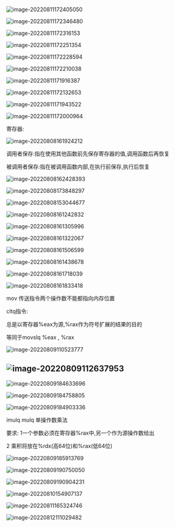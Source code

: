 

![image-20220811172405050](C:\Users\杨志伟\AppData\Roaming\Typora\typora-user-images\image-20220811172405050.png)

![image-20220811172346480](C:\Users\杨志伟\AppData\Roaming\Typora\typora-user-images\image-20220811172346480.png)

![image-20220811172316153](C:\Users\杨志伟\AppData\Roaming\Typora\typora-user-images\image-20220811172316153.png)

![image-20220811172251354](C:\Users\杨志伟\AppData\Roaming\Typora\typora-user-images\image-20220811172251354.png)

![image-20220811172228594](C:\Users\杨志伟\AppData\Roaming\Typora\typora-user-images\image-20220811172228594.png)

![image-20220811172210038](C:\Users\杨志伟\AppData\Roaming\Typora\typora-user-images\image-20220811172210038.png)



![image-20220811171916387](C:\Users\杨志伟\AppData\Roaming\Typora\typora-user-images\image-20220811172030021.png)

![image-20220811172132653](C:\Users\杨志伟\AppData\Roaming\Typora\typora-user-images\image-20220811172132653.png)

![image-20220811171943522](C:\Users\杨志伟\AppData\Roaming\Typora\typora-user-images\image-20220811171943522.png)

![image-20220811172000964](C:\Users\杨志伟\AppData\Roaming\Typora\typora-user-images\image-20220811172000964.png)

寄存器:



![image-20220808161924212](C:\Users\杨志伟\AppData\Roaming\Typora\typora-user-images\image-20220808161924212.png)

调用者保存:指在使用其他函数前先保存寄存器的值,调用函数后再恢复

被调用者保存:指在被调用函数内部,在执行前保存,执行后恢复

![image-20220808162428393](C:\Users\杨志伟\AppData\Roaming\Typora\typora-user-images\image-20220808162428393.png)

![image-20220808173848297](C:\Users\杨志伟\AppData\Roaming\Typora\typora-user-images\image-20220808173848297.png)

![image-20220808153044677](C:\Users\杨志伟\AppData\Roaming\Typora\typora-user-images\image-20220808153044677.png)

![image-20220808161242832](C:\Users\杨志伟\AppData\Roaming\Typora\typora-user-images\image-20220808161242832.png)

![image-20220808161305996](C:\Users\杨志伟\AppData\Roaming\Typora\typora-user-images\image-20220808161305996.png)

![image-20220808161322067](C:\Users\杨志伟\AppData\Roaming\Typora\typora-user-images\image-20220808161322067.png)

![image-20220808161506599](C:\Users\杨志伟\AppData\Roaming\Typora\typora-user-images\image-20220808161506599.png)

![image-20220808161438678](C:\Users\杨志伟\AppData\Roaming\Typora\typora-user-images\image-20220808161438678.png)

![image-20220808161718039](C:\Users\杨志伟\AppData\Roaming\Typora\typora-user-images\image-20220808161718039.png)

![image-20220808161833418](C:\Users\杨志伟\AppData\Roaming\Typora\typora-user-images\image-20220808161833418.png)

mov 传送指令两个操作数不能都指向内存位置

cltq指令:

总是以寄存器%eax为源,%rax作为符号扩展的结果的目的

等同于movslq  %eax , %rax

![image-20220809110523777](C:\Users\杨志伟\AppData\Roaming\Typora\typora-user-images\image-20220809110523777.png)

## ![image-20220809112637953](C:\Users\杨志伟\AppData\Roaming\Typora\typora-user-images\image-20220809112637953.png)

![image-20220809184633696](C:\Users\杨志伟\AppData\Roaming\Typora\typora-user-images\image-20220809184633696.png)

![image-20220809184758805](C:\Users\杨志伟\AppData\Roaming\Typora\typora-user-images\image-20220809184758805.png)

![image-20220809184903336](C:\Users\杨志伟\AppData\Roaming\Typora\typora-user-images\image-20220809184903336.png)

imulq mulq 单操作数乘法

要求: 1一个参数必须在寄存器%rax中,另一个作为源操作数给出

2 乘积将放在%rdx(高64位)和%rax(低64位)

![image-20220809185913769](C:\Users\杨志伟\AppData\Roaming\Typora\typora-user-images\image-20220809185913769.png)

![image-20220809190750050](C:\Users\杨志伟\AppData\Roaming\Typora\typora-user-images\image-20220809190750050.png)

![image-20220809190904231](C:\Users\杨志伟\AppData\Roaming\Typora\typora-user-images\image-20220809190904231.png)                                                                                                                                                                                                                                                                                                                                                                                                                                                                                                                                                                                                                                                                                                                                                                                                                                                                                                                                                                                                                                                                                                                                                                                                                                                                                                                                                                                                                                                                                                                                                                                                                                                                                                                                                                                                                                                                                                                                                                                  

![image-20220810154907137](C:\Users\杨志伟\AppData\Roaming\Typora\typora-user-images\image-20220810154907137.png)

![image-20220811165324746](C:\Users\杨志伟\AppData\Roaming\Typora\typora-user-images\image-20220811165324746.png)

![image-20220812111029482](C:\Users\杨志伟\AppData\Roaming\Typora\typora-user-images\image-20220812111029482.png)